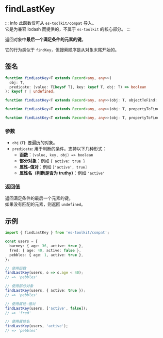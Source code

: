 # findLastKey

::: info
此函数仅可从 `es-toolkit/compat` 导入。  
它是为兼容 lodash 而提供的，不属于 `es-toolkit` 的核心部分。
:::

返回对象中**最后一个满足条件的元素的键**。

它的行为类似于 `findKey`，但搜索顺序是从对象末尾开始的。

## 签名

```ts
function findLastKey<T extends Record<any, any>>(
  obj: T,
  predicate: (value: T[keyof T], key: keyof T, obj: T) => boolean
): keyof T | undefined;

function findLastKey<T extends Record<any, any>>(obj: T, objectToFind: Partial<T[keyof T]>): keyof T | undefined;

function findLastKey<T extends Record<any, any>>(obj: T, propertyToFind: [keyof T[keyof T], any]): keyof T | undefined;

function findLastKey<T extends Record<any, any>>(obj: T, propertyToFind: keyof T[keyof T]): keyof T | undefined;
```

### 参数

- `obj` (`T`): 要遍历的对象。
- `predicate`: 用于判断的条件。支持以下几种形式：
  - **函数**：`(value, key, obj) => boolean`
  - **部分对象**：例如 `{ active: true }`
  - **属性-值对**：例如 `['active', true]`
  - **属性名（判断是否为 truthy）**：例如 `'active'`

### 返回值

返回满足条件的最后一个元素的键。  
如果没有匹配的元素，则返回 `undefined`。

## 示例

```ts
import { findLastKey } from 'es-toolkit/compat';

const users = {
  barney: { age: 36, active: true },
  fred: { age: 40, active: false },
  pebbles: { age: 1, active: true },
};

// 使用函数
findLastKey(users, o => o.age < 40);
// => 'pebbles'

// 使用部分对象
findLastKey(users, { active: true });
// => 'pebbles'

// 使用属性-值对
findLastKey(users, ['active', false]);
// => 'fred'

// 使用属性名
findLastKey(users, 'active');
// => 'pebbles'
```
